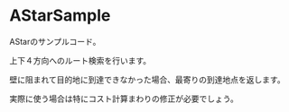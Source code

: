 # AStarSample
AStarのサンプルコード。

上下４方向へのルート検索を行います。

壁に阻まれて目的地に到達できなかった場合、最寄りの到達地点を返します。

実際に使う場合は特にコスト計算まわりの修正が必要でしょう。

